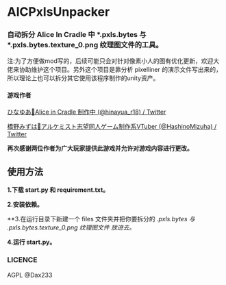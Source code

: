 # AICPxlsUnpacker
### 自动拆分 Alice In Cradle 中 *.pxls.bytes 与 *.pxls.bytes.texture_0.png 纹理图文件的工具。
注:为了方便做mod写的，后续可能只会对针对像素小人的图有优化更新，欢迎大佬来协助维护这个项目。另外这个项目是靠分析 pixelliner 的演示文件写出来的，所以理论上也可以拆分其它使用该程序制作的unity资产。

#### 游戏作者

[ひなゆあ🔞Alice in Cradle 制作中 (@hinayua_r18) / Twitter](https://twitter.com/hinayua_r18)

[橋野みずは🌿アルケミスト志望同人ゲーム制作系VTuber (@HashinoMizuha) / Twitter](https://twitter.com/HashinoMizuha)

**再次感谢两位作者为广大玩家提供此游戏并允许对游戏内容进行更改。**

## 使用方法

**1.下载 start.py 和 requirement.txt。**

**2.安装依赖。**

**3.在运行目录下新建一个 files 文件夹并把你要拆分的 *.pxls.bytes 与 *.pxls.bytes.texture_0.png 纹理图文件 放进去。**

**4.运行 start.py。**

### LICENCE
AGPL @Dax233
